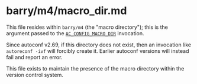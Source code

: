 barry/m4/macro_dir.md
=======

This file resides within ```barry/m4``` (the "macro directory"); this is the
argument passed to the [```AC_CONFIG_MACRO_DIR```][autoconf-manual-input]
invocation.

Since autoconf v2.69, if this directory does not exist, then an invocation like
```autoreconf -ivf``` will forcibly create it. Earlier autoconf versions will
instead fail and report an error.

This file exists to maintain the presence of the macro directory within the
version control system.

[autoconf-manual-input]: https://www.gnu.org/software/autoconf/manual/autoconf.html#Input
